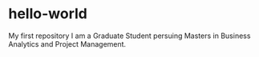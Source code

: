 # hello-world
My first repository
I am a Graduate Student persuing Masters in Business Analytics and Project Management.
